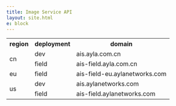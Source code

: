 ```yaml
---
title: Image Service API
layout: site.html
e: block
---
```


<table>
<tr>
<th>region</th>
<th>deployment</th>
<th>domain</th>
</tr>
<tr>
<td rowspan="2">cn</td>
<td>dev</td>
<td>ais.ayla.com.cn</td>
</tr>
<tr>
<td>field</td>
<td>ais-field.ayla.com.cn</td>
</tr>
<tr>
<td>eu</td>
<td>field</td>
<td>ais-field-eu.aylanetworks.com</td>
</tr>
<tr>
<td rowspan="2">us</td>
<td>dev</td>
<td>ais.aylanetworks.com</td>
</tr>
<tr>
<td>field</td>
<td>ais-field.aylanetworks.com</td>
</tr>
</table>
